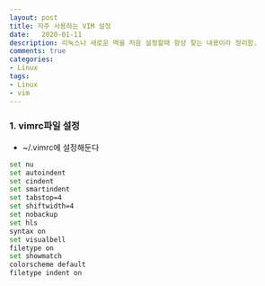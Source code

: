 ```yaml
---
layout: post
title: 자주 사용하는 VIM 설정
date:   2020-01-11
description: 리눅스나 새로운 맥을 처음 설정할때 항상 찾는 내용이라 정리함.
comments: true
categories:
- Linux
tags:
- Linux
- vim
---
```


### 1. vimrc파일 설정

- ~/.vimrc에 설정해둔다

```bash
set nu          
set autoindent  
set cindent     
set smartindent 
set tabstop=4   
set shiftwidth=4  
set nobackup      
set hls           
syntax on        
set visualbell
filetype on
set showmatch
colorscheme default
filetype indent on
```
